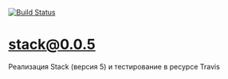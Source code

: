 [![Build Status](https://travis-ci.org/elinagabitova/stack_5.svg?branch=master)](https://travis-ci.org/elinagabitova/stack_5)

# stack@0.0.5

Реализация Stack (версия 5) и тестирование в ресурсе Travis
